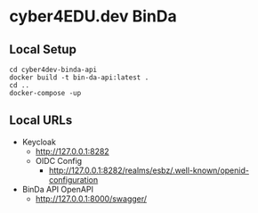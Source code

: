 # cyber4EDU.dev BinDa

## Local Setup 

```shell
cd cyber4dev-binda-api
docker build -t bin-da-api:latest .
cd ..
docker-compose -up 
```

## Local URLs

* Keycloak
  * http://127.0.0.1:8282
  * OIDC Config
    * http://127.0.0.1:8282/realms/esbz/.well-known/openid-configuration
* BinDa API OpenAPI
  * http://127.0.0.1:8000/swagger/
